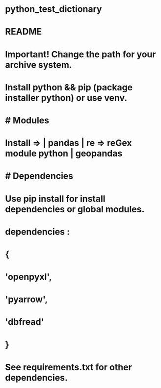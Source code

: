 # python_test_dictionary
#   
# README
#
# Important! Change the path for your archive system.
# 
# Install python && pip (package installer python) or use venv.
# # Modules #
#
# Install => | pandas | re => reGex module python | geopandas 
# 
# # Dependencies # 
# Use pip install for install dependencies or global modules.
#  dependencies : 
# {
#    'openpyxl', 
#    'pyarrow',
#    'dbfread'
# }
#
# See requirements.txt for other dependencies.
